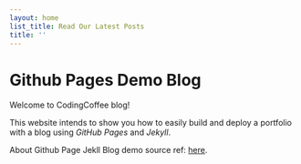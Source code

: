 ```yaml
---
layout: home
list_title: Read Our Latest Posts
title: ''
---
```


# Github Pages Demo Blog

Welcome to CodingCoffee blog!

This website intends to show you how to easily build and deploy a portfolio with a blog using _GitHub Pages_ and _Jekyll_.

About Github Page Jekll Blog demo source ref:  [here](https://github.com/SimonDosda/gp-blog).
